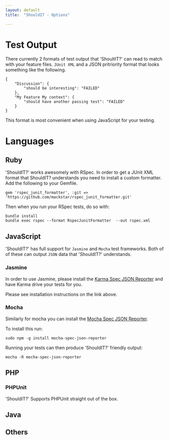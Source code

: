 ```yaml
---
layout: default
title:  "ShouldIT - Options"

---
```


# Test Output

There currently 2 formats of test output that 'ShoultIT?' can read to match with your feature files. `JUnit XML` and a JSON pritriority format that looks something like the following.

```
{
    "Discussion": {
        "should be interesting": "FAILED"
    },
    "My Feature My context": {
        "should have another passing test": "FAILED"
    }
}
```

This format is most convenient when using JavaScript for your testing.

# Languages

## Ruby

'ShouldIT?' works awesomely with RSpec. In order to get a JUnit XML format that ShouldIT? understands you need to install a custom formatter. Add the following to your Gemfile.

```
gem 'rspec_junit_formatter', :git => 'https://github.com/mackstar/rspec_junit_formatter.git'
```

Then when you run your RSpec tests, do so with:

```
bundle install
bundle exec rspec --format RspecJunitFormatter  --out rspec.xml
```

## JavaScript

'ShouldIT?' has full support for `Jasmine` and `Mocha` test frameworks. Both of of these can output `JSON` data that 'ShouldIT?' understands. 

### Jasmine

In order to use Jasmine, please install the [Karma Spec JSON Reporter](https://www.npmjs.org/package/karma-spec-json-reporter) and have Karma drive your tests for you.

Please see installation instructions on the link above.

### Mocha

Similarly for mocha you can install the [Mocha Spec JSON Reporter](https://www.npmjs.org/package/mocha-spec-json-reporter).

To install this run:

```
sudo npm -g install mocha-spec-json-reporter
```

Running your tests can then produce 'ShouldIT?' friendly output:

```
mocha -R mocha-spec-json-reporter
```

## PHP

### PHPUnit

'ShouldIT?' Supports PHPUnit straight out of the box.

## Java

## Others
